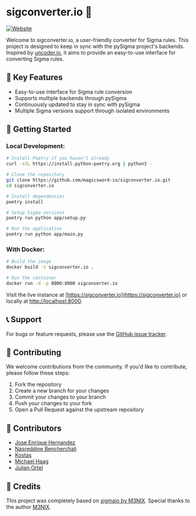 # sigconverter.io 🔄

[![Website](https://img.shields.io/badge/Website-sigconverter.io-blue)](https://sigconverter.io)

Welcome to sigconverter.io, a user-friendly converter for Sigma rules. This project is designed to keep in sync with the pySigma project's backends. Inspired by [uncoder.io](https://uncoder.io), it aims to provide an easy-to-use interface for converting Sigma rules.

## 🌟 Key Features

- Easy-to-use interface for Sigma rule conversion
- Supports multiple backends through pySigma
- Continuously updated to stay in sync with pySigma
- Multiple Sigma versions support through isolated environments

## 🚀 Getting Started

### Local Development:

```bash
# Install Poetry if you haven't already
curl -sSL https://install.python-poetry.org | python3 -

# Clone the repository
git clone https://github.com/magicsword-io/sigconverter.io.git
cd sigconverter.io

# Install dependencies
poetry install

# Setup Sigma versions
poetry run python app/setup.py

# Run the application
poetry run python app/main.py
```

### With Docker:

```bash
# Build the image
docker build -t sigconverter.io .

# Run the container
docker run -d -p 8000:8000 sigconverter.io
```

Visit the live instance at [https://sigconverter.io](https://sigconverter.io) or locally at [http://localhost:8000](http://localhost:8000).

## 📞 Support

For bugs or feature requests, please use the [GitHub issue tracker](https://github.com/magicsword-io/sigconverter.io/issues).

## 🤝 Contributing

We welcome contributions from the community. If you'd like to contribute, please follow these steps:

1. Fork the repository
2. Create a new branch for your changes
3. Commit your changes to your branch
4. Push your changes to your fork
5. Open a Pull Request against the upstream repository

## 📜 Contributors

- [Jose Enrique Hernandez](https://twitter.com/_josehelps)
- [Nasreddine Bencherchali](https://twitter.com/nas_bench)
- [Kostas](https://twitter.com/Kostastsale)
- [Michael Haag](https://twitter.com/M_haggis)
- [Julian Ortel](https://twitter.com/m3nixx)

## 📝 Credits

This project was completely based on [sigmaio by M3NIX](https://github.com/M3NIX/sigmaio). Special thanks to the author [M3NIX](https://twitter.com/m3nixx).
